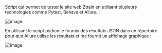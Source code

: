 Script qui permet de tester le site web Ztrain en utilisant plusieurs technologies comme Pytest, Behave et Allure. :


![image](https://github.com/AymenShe/Ztrain-app-test/assets/95171088/7cba6198-8dda-411b-9cc5-ed6c5db09935)


En utilisant le script python je fournis des résultats JSON dans un répertoire pour que Allure utilise les résultats et me fournit un affichage graphique : 

![image](https://github.com/AymenShe/Ztrain-app-test/assets/95171088/8dc3c04c-ff2f-4234-896d-96726cf13b90)
